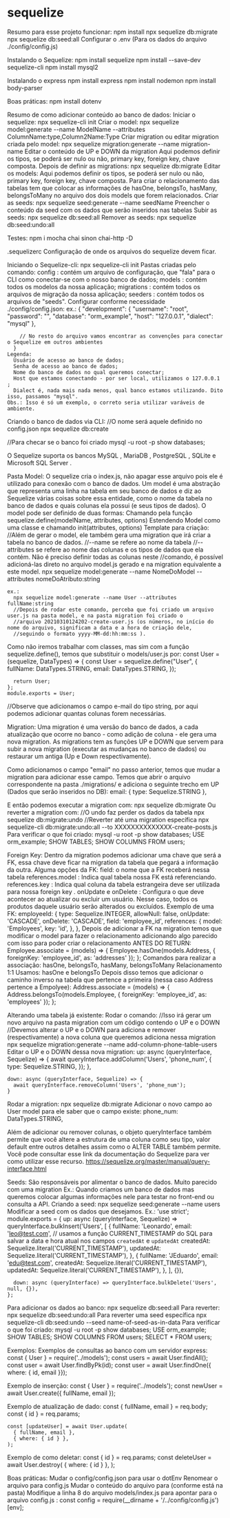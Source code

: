 # sequelize

Resumo para esse projeto funcionar:
  npm install
  npx sequelize db:migrate
  npx sequelize db:seed:all
  Configurar o .env (Para os dados do arquivo ./config/config.js)
  
Instalando o Sequelize:
  npm install sequelize
  npm install --save-dev sequelize-cli
  npm install mysql2

Instalando o express
  npm install express
  npm install nodemon
  npm install body-parser

Boas práticas:
  npm install dotenv

Resumo de como adicionar conteúdo ao banco de dados:
  Iniciar o sequelize:
    npx sequelize-cli init
  Criar o model:
     npx sequelize model:generate --name ModelName --attributes ColumnName:type,Column2Name:Type
  Criar migration ou editar migration criada pelo model:
    npx sequelize migration:generate --name migration-name
  Editar o conteúdo de UP e DOWN da migration
    Aqui podemos definir os tipos, se poderá ser nulo ou não, primary key, foreign key, chave composta.
  Depois de definir as migrations:
    npx sequelize db:migrate
  Editar os models:
    Aqui podemos definir os tipos, se poderá ser nulo ou não, primary key, foreign key, chave composta.
      Para criar o relacionamento das tabelas tem que colocar as informações de hasOne, belongsTo, hasMany, belongsToMany no arquivo dos dois models que forem relacionados.
  Criar as seeds:
    npx sequelize seed:generate --name seedName
    Preencher o conteúdo da seed com os dados que serão inseridos nas tabelas
  Subir as seeds:
    npx sequelize db:seed:all
  Remover as seeds:
    npx sequelize db:seed:undo:all
    
Testes:
  npm i mocha chai sinon chai-http -D

.sequelizerc
  Configuração de onde os arquivos do sequelize devem ficar.

Iniciando o Sequelize-cli:
  npx sequelize-cli init
  Pastas criadas pelo comando:
    config : contém um arquivo de configuração, que "fala" para o CLI como conectar-se com o nosso banco de dados;
    models : contém todos os modelos da nossa aplicação;
    migrations : contém todos os arquivos de migração da nossa aplicação;
    seeders : contém todos os arquivos de "seeds".
  Configurar conforme necessidade ./config/config.json:
    ex.: 
      {
        "development": {
        "username": "root",
        "password": "",
        "database": "orm_example",
        "host": "127.0.0.1",
        "dialect": "mysql"
        },

        // No resto do arquivo vamos encontrar as convenções para conectar o Sequelize em outros ambientes
      }
    Legenda:
      Usuário de acesso ao banco de dados;
      Senha de acesso ao banco de dados;
      Nome do banco de dados no qual queremos conectar;
      Host que estamos conectando - por ser local, utilizamos o 127.0.0.1 ;
      Dialect é, nada mais nada menos, qual banco estamos utilizando. Dito isso, passamos "mysql".
    Obs.: Isso é só um exemplo, o correto seria utilizar varáveis de ambiente.

Criando o banco de dados via CLI:
  //O nome será aquele definido no config.json
  npx sequelize db:create

  //Para checar se o banco foi criado
  mysql -u root -p
  show databases;

O Sequelize suporta os bancos MySQL , MariaDB , PostgreSQL , SQLite e Microsoft SQL Server .


Pasta Model:
  O sequelize cria o index.js, não apagar esse arquivo pois ele é utilizado para conexão com o banco de dados.
  Um model é uma abstração que representa uma linha na tabela em seu banco de dados e diz ao Sequelize várias coisas sobre essa entidade, como o nome da tabela no banco de dados e quais colunas ela possui (e seus tipos de dados).
  O model pode ser definido de duas formas:
    Chamando pela função sequelize.define(modelName, attributes, options)
    Estendendo Model como uma classe e chamando init(attributes, options)
  Template para criação:
    //Além de gerar o model, ele também gera uma migration que irá criar a tabela no banco de dados.
    //--name se refere ao nome da tabela
    //--attributes se refere ao nome das colunas e os tipos de dados que ela contém. Não é preciso definir todas as colunas neste      //comando, é possível adicioná-las direto no arquivo model.js gerado e na migration equivalente a este model.
    npx sequelize model:generate --name NomeDoModel --attributes nomeDoAtributo:string

    ex.:
      npx sequelize model:generate --name User --attributes fullName:string
      //Depois de rodar este comando, perceba que foi criado um arquivo user.js na pasta model, e na pasta migration foi criado o 
      //arquivo 20210310124202-create-user.js (os números, no início do nome do arquivo, significam a data e a hora de criação dele, 
      //seguindo o formato yyyy-MM-dd:hh:mm:ss ).

  Como não iremos trabalhar com classes, mas sim com a função sequelize.define(), temos que substituir o models/user.js por:
    const User = (sequelize, DataTypes) => {
      const User = sequelize.define("User", {
        fullName: DataTypes.STRING,
        email: DataTypes.STRING,
      });

      return User;
    };
    module.exports = User;
  //Observe que adicionamos o campo e-mail do tipo string, por aqui podemos adicionar quantas colunas forem necessárias.

  
Migration:
  Uma migration é uma versão do banco de dados, a cada atualização que ocorre no banco - como adição de coluna - ele gera uma nova migration. As migrations tem as funções UP e DOWN que servem para subir a nova migration (executar as mudanças no banco de dados) ou restaurar um antiga (Up e Down respectivamente).

  Como adicionamos o campo "email" no passo anterior, temos que mudar a migration para adicionar esse campo.
  Temos que abrir o arquivo correspondente na pasta ./migrations/ e adiciona o seguinte trecho em UP (Dados que serão inseridos no DB):
    email: {
      type: Sequelize.STRING
    },
  
  E então podemos executar a migration com:
    npx sequelize db:migrate
  Ou reverter a migration com:
    //O undo faz perder os dados da tabela
    npx sequelize db:migrate:undo
    //Reverter até uma migration específica
    npx sequelize-cli db:migrate:undo:all --to XXXXXXXXXXXXXX-create-posts.js
  Para verificar o que foi criado:
    mysql -u root -p
    show databases;
    USE orm_example;
    SHOW TABLES;
    SHOW COLUMNS FROM users;
  
  Foreign Key:
    Dentro da migration podemos adicionar uma chave que será a FK, essa chave deve ficar na migration da tabela que pegará a informação da outra.
    Alguma opções da FK:
      field: o nome que a FK receberá nessa tabela
      references.model : Indica qual tabela nossa FK está referenciando.
      references.key : Indica qual coluna da tabela estrangeira deve ser utilizada para nossa foreign key .
      onUpdate e onDelete : Configura o que deve acontecer ao atualizar ou excluir um usuário. Nesse caso, todos os produtos daquele usuário serão alterados ou excluídos.
    Exemplo de uma FK:
      employeeId: {
        type: Sequelize.INTEGER,
        allowNull: false,
        onUpdate: 'CASCADE',
        onDelete: 'CASCADE',
        field: 'employee_id',
        references: {
          model: 'Employees',
          key: 'id',
        },
      },
    Depois de adicionar a FK na migration temos que modificar o model para fazer o relacionamento adicionando algo parecido com isso para poder criar o relacionamento ANTES DO RETURN:
      Employee.associate = (models) => {
        Employee.hasOne(models.Address,
        { foreignKey: 'employee_id', as: 'addresses' });
      };
    Comandos para realizar a associação:
      hasOne, belongsTo, hasMany, belongsToMany
    Relacionamento 1:1
      Usamos: hasOne e belongsTo
    Depois disso temos que adicionar o caminho inverso na tabela que pertence a primeira (nessa caso Address pertence a Empolyee):
      Address.associate = (models) => {
        Address.belongsTo(models.Employee,
        { foreignKey: 'employee_id', as: 'employees' });
      };

Alterando uma tabela já existente:
  Rodar o comando:
    //Isso irá gerar um novo arquivo na pasta migration com um código contendo o UP e o DOWN
    //Devemos alterar o UP e o DOWN para adiciona e remover (respectivamente) a nova coluna que queremos adiciona nessa migration
    npx sequelize migration:generate --name add-column-phone-table-users
  Editar o UP e o DOWN dessa nova migration:
    up: async (queryInterface, Sequelize) => {
      await queryInterface.addColumn('Users', 'phone_num', {
        type: Sequelize.STRING,
      });
    },

    down: async (queryInterface, Sequelize) => {
      await queryInterface.removeColumn('Users', 'phone_num');
    }
  Rodar a migration:
    npx sequelize db:migrate
  Adicionar o novo campo ao User model para ele saber que o campo existe:
    phone_num: DataTypes.STRING,

  Além de adicionar ou remover colunas, o objeto queryInterface também permite que você altere a estrutura de uma coluna como seu tipo, valor default entre outros detalhes assim como o ALTER TABLE também permite. Você pode consultar esse link da documentação do Sequelize para ver como utilizar esse recurso. https://sequelize.org/master/manual/query-interface.html

Seeds:
  São responsáveis por alimentar o banco de dados.
  Muito parecido com uma migration
  Ex.:
    Quando criamos um banco de dados mas queremos colocar algumas informações nele para testar no front-end ou consulta a API.
  Criando a seed:
    npx sequelize seed:generate --name users
  Modificar a seed com os dados que desejamos.
  Ex.:
    'use strict';
    module.exports = {
      up: async (queryInterface, Sequelize) => queryInterface.bulkInsert('Users',
        [
          {
            fullName: 'Leonardo',
            email: 'leo@test.com',
            // usamos a função CURRENT_TIMESTAMP do SQL para salvar a data e hora atual nos campos `createdAt` e `updatedAt`
            createdAt: Sequelize.literal('CURRENT_TIMESTAMP'),
            updatedAt: Sequelize.literal('CURRENT_TIMESTAMP'),
          },
          {
            fullName: 'JEduardo',
            email: 'edu@test.com',
            createdAt: Sequelize.literal('CURRENT_TIMESTAMP'),
            updatedAt: Sequelize.literal('CURRENT_TIMESTAMP'),
          },
        ], {}),

      down: async (queryInterface) => queryInterface.bulkDelete('Users', null, {}),
    };
  Para adicionar os dados ao banco:
    npx sequelize db:seed:all
  Para reverter:
    npx sequelize db:seed:undo:all
  Para reverter uma seed específica
    npx sequelize-cli db:seed:undo --seed name-of-seed-as-in-data
  Para verificar o que foi criado:
    mysql -u root -p
    show databases;
    USE orm_example;
    SHOW TABLES;
    SHOW COLUMNS FROM users;
    SELECT * FROM users;

Exemplos:
  Exemplos de consultas ao banco com um servidor express:
    const { User } = require('../models');
    const users = await User.findAll();
    const user = await User.findByPk(id);
    const user = await User.findOne({ where: { id, email }});

  Exemplo de inserção:
    const { User } = require('../models');
    const newUser = await User.create({ fullName, email });

  Exemplo de atualização de dado:
    const { fullName, email } = req.body;
    const { id } = req.params;

    const [updateUser] = await User.update(
      { fullName, email },
      { where: { id } },
    );

  Exemplo de como deletar:
    const { id } = req.params;
    const deleteUser = await User.destroy(
      { where: { id } },
    );

Boas práticas:
  Mudar o config/config.json para usar o dotEnv
    Renomear o arquivo para config.js
    Mudar o conteúdo do arquivo para (conforme está na pasta)
    Modifique a linha 8 do arquivo models/index.js para apontar para o arquivo config.js :
      const config = require(__dirname + '/../config/config.js')[env];
